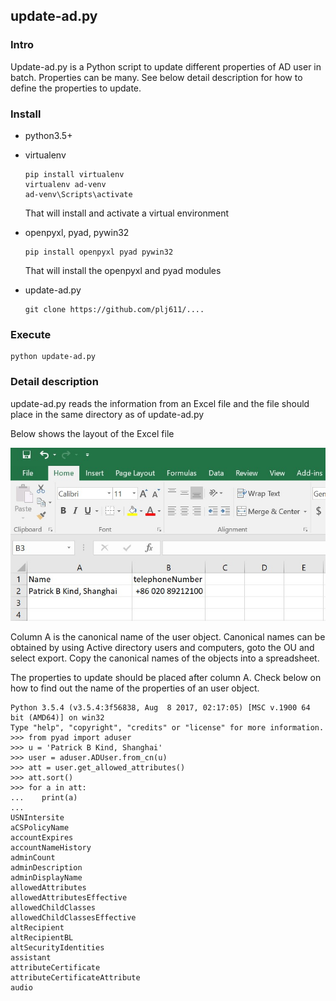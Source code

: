 ## update-ad.py

### Intro

Update-ad.py is a Python script to update different properties of AD user in batch. Properties can be many. See below detail description for how to define the properties to update.

### Install

- python3.5+

- virtualenv

  ```
  pip install virtualenv
  virtualenv ad-venv
  ad-venv\Scripts\activate
  ```

  That will install and activate a virtual environment

- openpyxl, pyad, pywin32

  ```
  pip install openpyxl pyad pywin32
  ```

  That will install the openpyxl and pyad modules

- update-ad.py

  ```
  git clone https://github.com/plj611/....
  ```

### Execute

```
python update-ad.py
```

### Detail description

update-ad.py reads the information from an Excel file and the file should place in the same directory as of update-ad.py

Below shows the layout of the Excel file

![e](image/e.jpg)

Column A is the canonical name of the user object. Canonical names can be obtained by using Active directory users and computers, goto the OU and select export. Copy the canonical names of the objects into a spreadsheet.

The properties to update should be placed after column A. Check below on how to find out the name of the properties of an user object.

```
Python 3.5.4 (v3.5.4:3f56838, Aug  8 2017, 02:17:05) [MSC v.1900 64 bit (AMD64)] on win32
Type "help", "copyright", "credits" or "license" for more information.
>>> from pyad import aduser
>>> u = 'Patrick B Kind, Shanghai'
>>> user = aduser.ADUser.from_cn(u)
>>> att = user.get_allowed_attributes()
>>> att.sort()
>>> for a in att:
...    print(a)
...
USNIntersite
aCSPolicyName
accountExpires
accountNameHistory
adminCount
adminDescription
adminDisplayName
allowedAttributes
allowedAttributesEffective
allowedChildClasses
allowedChildClassesEffective
altRecipient
altRecipientBL
altSecurityIdentities
assistant
attributeCertificate
attributeCertificateAttribute
audio
```

